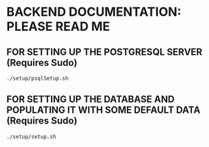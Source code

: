 # BACKEND DOCUMENTATION: PLEASE READ ME

## FOR SETTING UP THE POSTGRESQL SERVER (Requires Sudo)
```
./setup/psqlSetup.sh
```

## FOR SETTING UP THE DATABASE AND POPULATING IT WITH SOME DEFAULT DATA (Requires Sudo)
```
./setup/setup.sh
```
